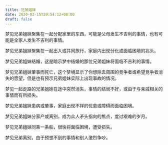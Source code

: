 ```yaml
---
title: 兄弟姐妹
date: 2020-02-15T20:54:12+08:00
draft: false
---
```


梦见兄弟姐妹聚集在一起分配家里的东西，可能是父母发生不吉利的事情，也有可能是全家人发生不吉利的事情。


梦见兄弟姐妹聚集在一起出入或共同旅行，家庭内出现分化或面临困境的兆头。


梦见兄弟姐妹结婚，这是暗示梦中结婚的那位兄弟姐妹将面临不吉利的事情。


梦见兄弟姐妹肇事而死亡，这个梦境显示了你想除去周围的竞争者或希望竞争者消失的愿望，但是也有预示兄弟姐妹实际上出现事故的情况。


梦见一起走路的兄弟姐妹在途中突然消失，事情的结局不好，或由于与亲戚相关的事情而有所损失。


梦见兄弟姐妹患病或肇事，家庭出现不祥的忧患或障碍而面临困境。


梦见兄弟姐妹分家产或离别，成为众人矛头指向的焦点，度过艰难的岁月。


梦见兄弟姐妹同乘一条船，很快将面临困境，遭受损失。


梦见兄弟离别，由于预想不到的事情和别人激烈争吵。
